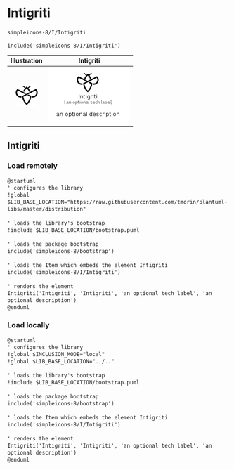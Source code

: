 # Intigriti


```text
simpleicons-8/I/Intigriti
```

```text
include('simpleicons-8/I/Intigriti')
```



| Illustration | Intigriti |
| :---: | :---: |
| ![illustration for Illustration](../../simpleicons-8/I/Intigriti.png) | ![illustration for Intigriti](../../simpleicons-8/I/Intigriti.Local.png) |




## Intigriti

### Load remotely
```plantuml
@startuml
' configures the library
!global $LIB_BASE_LOCATION="https://raw.githubusercontent.com/tmorin/plantuml-libs/master/distribution"

' loads the library's bootstrap
!include $LIB_BASE_LOCATION/bootstrap.puml

' loads the package bootstrap
include('simpleicons-8/bootstrap')

' loads the Item which embeds the element Intigriti
include('simpleicons-8/I/Intigriti')

' renders the element
Intigriti('Intigriti', 'Intigriti', 'an optional tech label', 'an optional description')
@enduml
```

### Load locally
```plantuml
@startuml
' configures the library
!global $INCLUSION_MODE="local"
!global $LIB_BASE_LOCATION="../.."

' loads the library's bootstrap
!include $LIB_BASE_LOCATION/bootstrap.puml

' loads the package bootstrap
include('simpleicons-8/bootstrap')

' loads the Item which embeds the element Intigriti
include('simpleicons-8/I/Intigriti')

' renders the element
Intigriti('Intigriti', 'Intigriti', 'an optional tech label', 'an optional description')
@enduml
```

